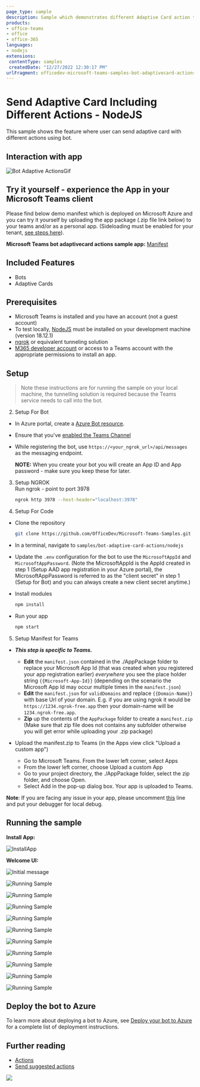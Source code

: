 ```yaml
---
page_type: sample
description: Sample which demonstrates different Adaptive Card action types using bot.
products:
- office-teams
- office
- office-365
languages:
- nodejs
extensions:
 contentType: samples
 createdDate: "12/27/2022 12:30:17 PM"
urlFragment: officedev-microsoft-teams-samples-bot-adaptivecard-actions-nodejs
---
```

# Send Adaptive Card Including Different Actions - NodeJS

This sample shows the feature where user can send adaptive card with different actions using bot.

## Interaction with app

![Bot Adaptive ActionsGif](Images/AdaptiveCardActions.gif)

## Try it yourself - experience the App in your Microsoft Teams client
Please find below demo manifest which is deployed on Microsoft Azure and you can try it yourself by uploading the app package (.zip file link below) to your teams and/or as a personal app. (Sideloading must be enabled for your tenant, [see steps here](https://docs.microsoft.com/microsoftteams/platform/concepts/build-and-test/prepare-your-o365-tenant#enable-custom-teams-apps-and-turn-on-custom-app-uploading)).

**Microsoft Teams bot adaptivecard actions sample app:** [Manifest](/samples/bot-adaptive-card-actions/csharp/demo-manifest/bot-adaptivecard-actions.zip)

## Included Features
* Bots
* Adaptive Cards

## Prerequisites

-  Microsoft Teams is installed and you have an account (not a guest account)
-  To test locally, [NodeJS](https://nodejs.org/en/download/) must be installed on your development machine (version 18.12.1)
-  [ngrok](https://ngrok.com/) or equivalent tunneling solution
-  [M365 developer account](https://docs.microsoft.com/en-us/microsoftteams/platform/concepts/build-and-test/prepare-your-o365-tenant) or access to a Teams account with the 
   appropriate permissions to install an app.

## Setup

> Note these instructions are for running the sample on your local machine, the tunnelling solution is required because
> the Teams service needs to call into the bot.

2. Setup For Bot
- In Azure portal, create a [Azure Bot resource](https://docs.microsoft.com/en-us/azure/bot-service/bot-builder-authentication?view=azure-bot-service-4.0&tabs=csharp%2Caadv2).
- Ensure that you've [enabled the Teams Channel](https://docs.microsoft.com/en-us/azure/bot-service/channel-connect-teams?view=azure-bot-service-4.0)
- While registering the bot, use `https://<your_ngrok_url>/api/messages` as the messaging endpoint.

	**NOTE:** When you create your bot you will create an App ID and App password - make sure you keep these for later.

3. Setup NGROK  
Run ngrok - point to port 3978

    ```bash
    ngrok http 3978 --host-header="localhost:3978"
    ```

4. Setup For Code  
  - Clone the repository

    ```bash
    git clone https://github.com/OfficeDev/Microsoft-Teams-Samples.git
    ```

  - In a terminal, navigate to `samples/bot-adaptive-card-actions/nodejs`

  - Update the `.env` configuration for the bot to use the `MicrosoftAppId` and `MicrosoftAppPassword`. (Note the MicrosoftAppId is the AppId created in step 1 (Setup AAD app registration in your Azure portal), the MicrosoftAppPassword is referred to as the "client secret" in step 1 (Setup for Bot) and you can always create a new client secret anytime.)


  - Install modules

    ```bash
    npm install
    ```

  - Run your app

    ```bash
    npm start
    ```

5. Setup Manifest for Teams
- __*This step is specific to Teams.*__
    - **Edit** the `manifest.json` contained in the ./AppPackage folder to replace your Microsoft App Id (that was created when you registered your app registration earlier) *everywhere* you see the place holder string `{{Microsoft-App-Id}}` (depending on the scenario the Microsoft App Id may occur multiple times in the `manifest.json`)
    - **Edit** the `manifest.json` for `validDomains` and replace `{{Domain-Name}}` with base Url of your domain. E.g. if you are using ngrok it would be `https://1234.ngrok-free.app` then your domain-name will be `1234.ngrok-free.app`.
    - **Zip** up the contents of the `AppPackage` folder to create a `manifest.zip` (Make sure that zip file does not contains any subfolder otherwise you will get error while uploading your .zip package)

- Upload the manifest.zip to Teams (in the Apps view click "Upload a custom app")
   - Go to Microsoft Teams. From the lower left corner, select Apps
   - From the lower left corner, choose Upload a custom App
   - Go to your project directory, the ./AppPackage folder, select the zip folder, and choose Open.
   - Select Add in the pop-up dialog box. Your app is uploaded to Teams.

**Note**: If you are facing any issue in your app, please uncomment [this](https://github.com/OfficeDev/Microsoft-Teams-Samples/blob/main/samples/bot-adaptive-card-actions/nodejs/index.js#L44) line and put your debugger for local debug.
 

## Running the sample

**Install App:**

![InstallApp](Images/1.AddApp.png)

**Welcome UI:**

![Initial message](Images/2.Welcome.png)

![Running Sample](Images/3.AdaptiveCard_Actions.png)

![Running Sample](Images/4.ActionSubmit.png)

![Running Sample](Images/5.ActionShowCard.png)

![Running Sample](Images/5.ActionSubmitted.png)

![Running Sample](Images/6.Togglevisible.png)

![Running Sample](Images/7.ToggleVisibleOnClick.png)

![Running Sample](Images/8.SuggestedActions.png)

![Running Sample](Images/9.RedColor.png)

![Running Sample](Images/10.BlueColor.png)

![Running Sample](Images/11.YellowColor.png)

## Deploy the bot to Azure

To learn more about deploying a bot to Azure, see [Deploy your bot to Azure](https://aka.ms/azuredeployment) for a complete list of deployment instructions.

## Further reading

- [Actions](https://learn.microsoft.com/adaptive-cards/rendering-cards/actions)
- [Send suggested actions](https://learn.microsoft.com/microsoftteams/platform/bots/how-to/conversations/conversation-messages?tabs=dotnet#send-suggested-actions)


<img src="https://pnptelemetry.azurewebsites.net/microsoft-teams-samples/samples/bot-adaptive-card-actions-nodejs" />